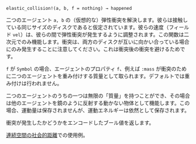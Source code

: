 ```
elastic_collision!(a, b, f = nothing) → happened
```

二つのエージェント `a, b` の（仮想的な）弾性衝突を解決します。彼らは接触している同じサイズのディスクであると仮定されています。彼らの速度（フィールド `vel`）は、彼らの間で弾性衝突が発生するように調整されます。この関数は二次元でのみ機能します。衝突は、両方のディスクが互いに向かい合っている場合にのみ発生することに注意してください。これは衝突後の衝突を避けるためです。

`f` が `Symbol` の場合、エージェントのプロパティ `f`、例えば `:mass` が衝突のために二つのエージェントを重み付けする質量として取られます。デフォルトでは重み付けは行われません。

二つのエージェントのうちの一つは無限の「質量」を持つことができ、その場合は他のエージェントを鏡のように反射する動かない物体として機能します。この場合、運動量は保存されませんが、運動エネルギーは依然として保存されます。

衝突が発生したかどうかをエンコードしたブール値を返します。

[連続空間の社会的距離]( https://juliadynamics.github.io/AgentsExampleZoo.jl/dev/examples/social_distancing/)での使用例。
